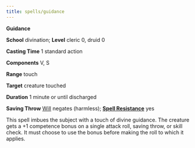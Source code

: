```yaml
---
title: spells/guidance
---
```

 **Guidance**

**School** divination; **Level** cleric 0, druid 0

**Casting Time** 1 standard action

**Components** V, S

**Range** touch

**Target** creature touched

**Duration** 1 minute or until discharged

**Saving Throw** [Will](../combat.md#_will) negates (harmless); **[Spell Resistance](../glossary.md#_spell-resistance)** yes

This spell imbues the subject with a touch of divine guidance. The creature gets a +1 competence bonus on a single attack roll, saving throw, or skill check. It must choose to use the bonus before making the roll to which it applies.


